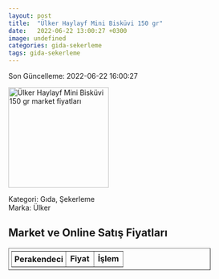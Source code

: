 ```yaml
---
layout: post
title:  "Ülker Haylayf Mini Bisküvi 150 gr"
date:   2022-06-22 13:00:27 +0300
image: undefined
categories: gida-sekerleme
tags: gida-sekerleme
---
```


Son Güncelleme: 2022-06-22 16:00:27

<img src="undefined" width="200" alt="Ülker Haylayf Mini Bisküvi 150 gr market fiyatları" />

Kategori: Gıda, Şekerleme
<br />
Marka: Ülker

<h2>Market ve Online Satış Fiyatları</h2>

<table border="1" style="padding: 5px;width:80%;">
  <tr>
    <td style="padding: 5px;"><strong>Perakendeci</strong></td>
    <td><strong>Fiyat</strong></td>
    <td><strong>İşlem</strong></td>
  </tr>
  
</table>
